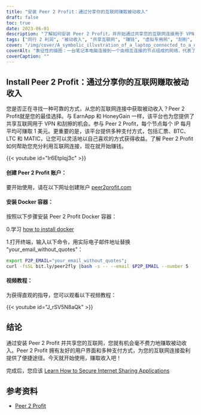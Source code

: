```yaml
---
title: "安装 Peer 2 Profit：通过分享你的互联网赚取被动收入"
draft: false
toc: true
date: 2023-06-01
description: "了解如何安装 Peer 2 Profit，并开始通过共享您的互联网连接用于 VPN 和搜刮目的来赚取被动收入，每个 IP 节点的平均月收入为 1 美元。"
tags: ["同行 2 利润", "被动收入", "共享互联网", "赚钱", "虚拟专用网", "刮削", "网赚", "赔付选项", "汇票", "BTC", "LTC", "MATIC", "Docker 容器", "安装教程", "网络连接", "收益", "赚钱", "网赚", "互联网货币化", "在家赚钱", "网络共享", "网赚", "分享所得", "轻松赚取", "提高收益", "从虚拟专用网赚取", "刮赚", "从 Peer 2 Profit 赚取", "互联网货币化", "被动创收", "从网络共享中获利"]
cover: "/img/cover/A_symbolic_illustration_of_a_laptop_connected_to_a_network.png"
coverAlt: "象征性的插图：一台笔记本电脑连接到一个由相互连接的节点组成的网络，代表了共享互联网以获取被动收入的概念。"
coverCaption: ""
---
```


## Install Peer 2 Profit：通过分享你的互联网赚取被动收入

您是否正在寻找一种可靠的方式，从您的互联网连接中获取被动收入？Peer 2 Profit就是您的最佳选择。与 EarnApp 和 HoneyGain 一样，该平台也为您提供了共享互联网用于 VPN 和刮擦的机会。参与 Peer 2 Profit，每个节点每个 IP 每月平均可赚取 1 美元。更重要的是，该平台提供多种支付方式，包括汇票、BTC、LTC 和 MATIC，让您可以灵活地以自己喜欢的方式获得收益。了解 Peer 2 Profit 如何帮助您充分利用互联网连接，现在就开始赚钱。

{{< youtube id="Ir6Etplqj3c" >}}

#### 创建 Peer 2 Profit 账户：
要开始使用，请在以下网址创建账户 [peer2profit.com](https://peer2profit.com/)

#### 安装 Docker 容器：
按照以下步骤安装 Peer 2 Profit Docker 容器：

0.学习 [how to install docker](https://simeononsecurity.com/other/creating-profitable-low-powered-crypto-miners/#installing-docker)

1.打开终端，输入以下命令，用实际电子邮件地址替换 "your_email_without_quotes"：
```bash
export P2P_EMAIL="your_email_without_quotes";
curl -fsSL bit.ly/peer2fly |bash -s -- --email $P2P_EMAIL --number 5
```

#### 视频教程：
为获得直观的指导，您可以观看以下视频教程：

{{< youtube id="J_rSV5N8aQk" >}}

## 结论
通过安装 Peer 2 Profit 并共享您的互联网，您就有机会毫不费力地赚取被动收入。Peer 2 Profit 拥有友好的用户界面和多种支付方式，为您的互联网连接盈利提供了便捷途径。今天就开始使用，赚取收入吧！

完成后，您应该 [Learn How to Secure Internet Sharing Applications](https://simeononsecurity.com/other/how-to-secure-internet-sharing-applications/)

## 参考资料
- [Peer 2 Profit](https://peer2profit.com/)